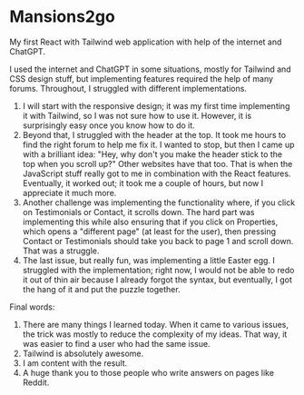 # Mansions2go
My first React with Tailwind web application with help of the internet and ChatGPT.

I used the internet and ChatGPT in some situations, mostly for Tailwind and CSS design stuff, but implementing features required the help of many forums.
Throughout, I struggled with different implementations. 

1. I will start with the responsive design; it was my first time implementing it with Tailwind, so I was not sure how to use it. However, it is surprisingly easy once you know how to do it.
2. Beyond that, I struggled with the header at the top. It took me hours to find the right forum to help me fix it. I wanted to stop, but then I came up with a brilliant idea: "Hey, why don't you make the header stick to the top when you scroll up?" Other websites have that too. That is when the JavaScript stuff really got to me in combination with the React features. Eventually, it worked out; it took me a couple of hours, but now I appreciate it much more.
3. Another challenge was implementing the functionality where, if you click on Testimonials or Contact, it scrolls down. The hard part was implementing this while also ensuring that if you click on Properties, which opens a "different page" (at least for the user), then pressing Contact or Testimonials should take you back to page 1 and scroll down. That was a struggle.
4. The last issue, but really fun, was implementing a little Easter egg. I struggled with the implementation; right now, I would not be able to redo it out of thin air because I already forgot the syntax, but eventually, I got the hang of it and put the puzzle together.

Final words:

1. There are many things I learned today. When it came to various issues, the trick was mostly to reduce the complexity of my ideas. That way, it was easier to find a user who had the same issue.
2. Tailwind is absolutely awesome.
3. I am content with the result.
4. A huge thank you to those people who write answers on pages like Reddit.
